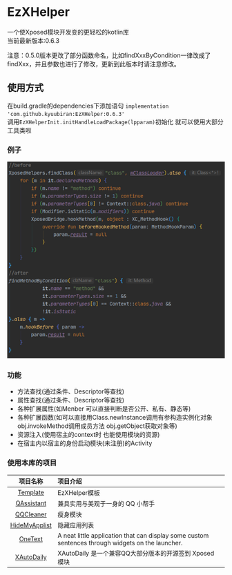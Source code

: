 # EzXHelper

一个使Xposed模块开发变的更轻松的kotlin库    
当前最新版本:0.6.3

注意：0.5.0版本更改了部分函数命名，比如findXxxByCondition一律改成了findXxx，并且参数也进行了修改，更新到此版本时请注意修改。

## 使用方式

在build.gradle的dependencies下添加语句 `implementation 'com.github.kyuubiran:EzXHelper:0.6.3'`   
调用`EzXHelperInit.initHandleLoadPackage(lpparam)`初始化 就可以使用大部分工具类啦

### 例子

![image](docs/example.png)

### 功能

- 方法查找(通过条件、Descriptor等查找)
- 属性查找(通过条件、Descriptor等查找)
- 各种扩展属性(如Menber 可以直接判断是否公开、私有、静态等)
- 各种扩展函数(如可以直接用Class.newInstance调用有参构造实例化对象 obj.invokeMethod调用成员方法 obj.getObject获取对象等)
- 资源注入(使用宿主的context时 也能使用模块的资源)
- 在宿主内以宿主的身份启动模块(未注册)的Activity

### 使用本库的项目

|                            项目名称                             | 项目介绍                                                                                              |
|:-----------------------------------------------------------:|:--------------------------------------------------------------------------------------------------|
| [Template](https://github.com/KyuubiRan/ezxhepler-template) | EzXHelper模板                                                                                       |
|   [QAssistant](https://github.com/KitsunePie/QAssistant)    | 兼具实用与美观于一身的 QQ 小帮手                                                                                |
|     [QQCleaner](https://github.com/KyuubiRan/QQCleaner)     | 瘦身模块                                                                                              |
| [HideMyApplist](https://github.com/Dr-TSNG/Hide-My-Applist) | 隐藏应用列表                                                                                            |
|   [OneText](https://github.com/lz233/OneText_For_Android)   | A neat little application that can display some custom sentences through widgets on the launcher. |
|    [XAutoDaily](https://github.com/LuckyPray/XAutoDaily)    | XAutoDaily 是一个兼容QQ大部分版本的开源签到 Xposed 模块                                                            |

